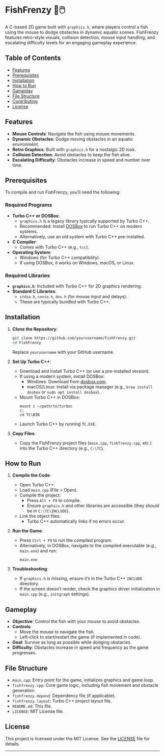 # FishFrenzy 🐠🖱️

A C-based 2D game built with `graphics.h`, where players control a fish using the mouse to dodge obstacles in dynamic aquatic scenes. FishFrenzy features retro-style visuals, collision detection, mouse input handling, and escalating difficulty levels for an engaging gameplay experience.

## Table of Contents
- [Features](#features)
- [Prerequisites](#prerequisites)
- [Installation](#installation)
- [How to Run](#how-to-run)
- [Gameplay](#gameplay)
- [File Structure](#file-structure)
- [Contributing](#contributing)
- [License](#license)

## Features
- **Mouse Controls**: Navigate the fish using mouse movements.
- **Dynamic Obstacles**: Dodge moving obstacles in an aquatic environment.
- **Retro Graphics**: Built with `graphics.h` for a nostalgic 2D look.
- **Collision Detection**: Avoid obstacles to keep the fish alive.
- **Escalating Difficulty**: Obstacles increase in speed and number over time.

## Prerequisites
To compile and run FishFrenzy, you’ll need the following:

### Required Programs
- **Turbo C++ or DOSBox**:
  - `graphics.h` is a legacy library typically supported by Turbo C++.
  - Recommended: Install [DOSBox](https://www.dosbox.com/) to run Turbo C++ on modern systems.
  - Alternatively, use an old system with Turbo C++ pre-installed.
- **C Compiler**:
  - Comes with Turbo C++ (e.g., `tcc`).
- **Operating System**:
  - Windows (for Turbo C++ compatibility).
  - If using DOSBox, it works on Windows, macOS, or Linux.

### Required Libraries
- **`graphics.h`**: Included with Turbo C++ for 2D graphics rendering.
- **Standard C Libraries**:
  - `stdio.h`, `conio.h`, `dos.h` (for mouse input and delays).
  - These are typically bundled with Turbo C++.

## Installation
1. **Clone the Repository**:
   ```bash
   git clone https://github.com/yourusername/FishFrenzy.git
   cd FishFrenzy
   ```
   Replace `yourusername` with your GitHub username.

2. **Set Up Turbo C++**:
   - Download and install Turbo C++ (or use a pre-installed version).
   - If using a modern system, install DOSBox:
     - Windows: Download from [dosbox.com](https://www.dosbox.com/).
     - macOS/Linux: Install via package manager (e.g., `brew install dosbox` or `sudo apt install dosbox`).
   - Mount Turbo C++ in DOSBox:
     ```dosbox
     mount c ~/path/to/turboc
     c:
     cd TC\BIN
     ```
   - Launch Turbo C++ by running `TC.EXE`.

3. **Copy Files**:
   - Copy the FishFrenzy project files (`main.cpp`, `fishfrenzy.cpp`, etc.) into the Turbo C++ directory (e.g., `C:\TC`).

## How to Run
1. **Compile the Code**:
   - Open Turbo C++.
   - Load `main.cpp` (File > Open).
   - Compile the project:
     - Press `Alt + F9` to compile.
     - Ensure `graphics.h` and other libraries are accessible (they should be in `C:\TC\INCLUDE`).
   - Link the object files:
     - Turbo C++ automatically links if no errors occur.

2. **Run the Game**:
   - Press `Ctrl + F9` to run the compiled program.
   - Alternatively, in DOSBox, navigate to the compiled executable (e.g., `main.exe`) and run:
     ```dosbox
     main.exe
     ```

3. **Troubleshooting**:
   - If `graphics.h` is missing, ensure it’s in the Turbo C++ `INCLUDE` directory.
   - If the screen doesn’t render, check the graphics driver initialization in `main.cpp` (e.g., `initgraph` settings).

## Gameplay
- **Objective**: Control the fish with your mouse to avoid obstacles.
- **Controls**:
  - Move the mouse to navigate the fish.
  - Left-click to start/restart the game (if implemented in code).
- **Goal**: Survive as long as possible while dodging obstacles.
- **Difficulty**: Obstacles increase in speed and frequency as the game progresses.

## File Structure
- `main.cpp`: Entry point for the game, initializes graphics and game loop.
- `fishfrenzy.cpp`: Core game logic, including fish movement and obstacle generation.
- `fishfrenzy.depend`: Dependency file (if applicable).
- `fishfrenzy.layout`: Turbo C++ project layout file.
- `README.md`: This file.
- `LICENSE`: MIT License file.

## License
This project is licensed under the MIT License. See the [LICENSE](LICENSE) file for details.

---
